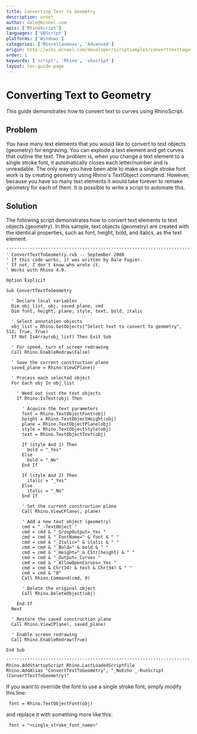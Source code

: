 ```yaml
---
title: Converting Text to Geometry
description: unset
author: dale@mcneel.com
apis: ['RhinoScript']
languages: ['VBScript']
platforms: ['Windows']
categories: ['Miscellaneous', 'Advanced']
origin: http://wiki.mcneel.com/developer/scriptsamples/converttexttogeometry
order: 1
keywords: ['script', 'Rhino', 'vbscript']
layout: toc-guide-page
---
```


# Converting Text to Geometry

 This guide demonstrates how to convert text to curves using RhinoScript.

## Problem

You have many text elements that you would like to convert to text objects (geometry) for engraving.  You can explode a text element and get curves that outline the text.  The problem is, when you change a text element to a single stroke font, it automatically closes each letter/number and is unreadable.  The only way you have been able to make a single stroke font work is by creating geometry using Rhino's TextObject command.  However, because you have so many text elements it would take forever to remake geometry for each of them.  It is possible to write a script to automate this.

## Solution

The following script demonstrates how to convert text elements to text objects (geometry).  In this sample, text objects (geometry) are created with the identical properties, such as font, height, bold, and italics, as the text element.  

```vbnet
'''''''''''''''''''''''''''''''''''''''''''''''''''''''''''''''''''''''''''''
' ConvertTextToGeometry.rvb -- September 2008
' If this code works, it was written by Dale Fugier.
' If not, I don't know who wrote it.
' Works with Rhino 4.0.

Option Explicit

Sub ConvertTextToGeometry

  ' Declare local variables
  Dim obj_list, obj, saved_plane, cmd
  Dim font, height, plane, style, text, bold, italic

  ' Select annotation objects
  obj_list = Rhino.GetObjects("Select text to convert to geometry", 512, True, True)
  If Not IsArray(obj_list) Then Exit Sub

  ' For speed, turn of screen redrawing
  Call Rhino.EnableRedraw(False)

  ' Save the current construction plane
  saved_plane = Rhino.ViewCPlane()

  ' Process each selected object
  For Each obj In obj_list

    ' Weed out just the text objects
    If Rhino.IsText(obj) Then

      ' Acquire the text parameters
      font = Rhino.TextObjectFont(obj)
      height = Rhino.TextObjectHeight(obj)
      plane = Rhino.TextObjectPlane(obj)
      style = Rhino.TextObjectStyle(obj)
      text = Rhino.TextObjectText(obj)

      If (style And 1) Then
        bold = "_Yes"
      Else
        bold = "_No"
      End If

      If (style And 2) Then
        italic = "_Yes"
      Else
        italic = "_No"
      End If

      ' Set the current construction plane
      Call Rhino.ViewCPlane(, plane)

      ' Add a new text object (geometry)
      cmd = "_-TextObject "
      cmd = cmd & "_GroupOutput=_Yes "
      cmd = cmd & "_FontName=" & font & " "
      cmd = cmd & "_Italic=" & italic & " "
      cmd = cmd & "_Bold=" & bold & " "
      cmd = cmd & "_Height=" & CStr(height) & " "
      cmd = cmd & "_Output=_Curves "
      cmd = cmd & "_AllowOpenCurves=_Yes "
      cmd = cmd & Chr(34) & text & Chr(34) & " "
      cmd = cmd & "0"
      Call Rhino.Command(cmd, 0)

      ' Delete the original object
      Call Rhino.DeleteObject(obj)

    End If
  Next

  ' Restore the saved construction plane      
  Call Rhino.ViewCPlane(, saved_plane)

  ' Enable screen redrawing
  Call Rhino.EnableRedraw(True)

End Sub

'''''''''''''''''''''''''''''''''''''''''''''''''''''''''''''''''''''''''''''
Rhino.AddStartupScript Rhino.LastLoadedScriptFile
Rhino.AddAlias "ConvertTextToGeometry", "_NoEcho _-RunScript (ConvertTextToGeometry)"
```

If you want to override the font to use a single stroke font, simply modify this line:

```vbnet
 font = Rhino.TextObjectFont(obj)
```

and replace it with something more like this:

```vbnet
 font = "<single_stroke_font_name>"
```
